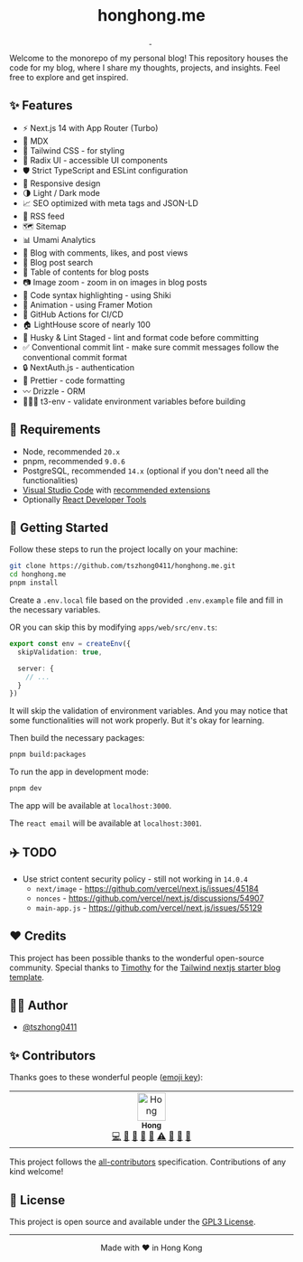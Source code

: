 <p align="center">
  <img alt="" src="https://honghong.me/images/projects/blog/cover.png">
</p>

<h1 align="center">
  honghong.me
</h1>

<p align="center">
  <a aria-label="Framework" href="https://nextjs.org">
    <img alt="" src="https://img.shields.io/badge/Next.js-000000.svg?style=for-the-badge&logo=Next.js&labelColor=000">
  </a>
  <img alt="" src="https://img.shields.io/github/languages/top/tszhong0411/honghong.me?style=for-the-badge&labelColor=000
  ">
  <a aria-label="License" href="https://github.com/tszhong0411/honghong.me/blob/main/LICENSE">
    <img alt="" src="https://img.shields.io/github/license/tszhong0411/honghong.me?style=for-the-badge&labelColor=000">
  </a>
</p>

Welcome to the monorepo of my personal blog! This repository houses the code for my blog, where I share my thoughts, projects, and insights. Feel free to explore and get inspired.

## ✨ Features

- ⚡️ Next.js 14 with App Router (Turbo)
- 📝 MDX
- 🎨 Tailwind CSS - for styling
- 🌈 Radix UI - accessible UI components
- 🛡 Strict TypeScript and ESLint configuration
- 📱 Responsive design
- 🌗 Light / Dark mode
- 📈 SEO optimized with meta tags and JSON-LD
- 📰 RSS feed
- 🗺 Sitemap
- 📊 Umami Analytics
- 📝 Blog with comments, likes, and post views
- 🔎 Blog post search
- 📖 Table of contents for blog posts
- 📷 Image zoom - zoom in on images in blog posts
- 📝 Code syntax highlighting - using Shiki
- 🎨 Animation - using Framer Motion
- 🤖 GitHub Actions for CI/CD
- 🏠 LightHouse score of nearly 100
- 🔨 Husky & Lint Staged - lint and format code before committing
- ✅ Conventional commit lint - make sure commit messages follow the conventional commit format
- 🔒 NextAuth.js - authentication
- 💄 Prettier - code formatting
- 〰️ Drizzle - ORM
- 👷🏻‍♂️ t3-env - validate environment variables before building

## 🔨 Requirements

- Node, recommended `20.x`
- pnpm, recommended `9.0.6`
- PostgreSQL, recommended `14.x` (optional if you don't need all the functionalities)
- [Visual Studio Code](https://code.visualstudio.com/) with [recommended extensions](.vscode/extensions.json)
- Optionally [React Developer Tools](https://chrome.google.com/webstore/detail/react-developer-tools/fmkadmapgofadopljbjfkapdkoienihi?hl=en)

## 👋 Getting Started

Follow these steps to run the project locally on your machine:

```bash
git clone https://github.com/tszhong0411/honghong.me.git
cd honghong.me
pnpm install
```

Create a `.env.local` file based on the provided `.env.example` file and fill in the necessary variables.

OR you can skip this by modifying `apps/web/src/env.ts`:

```ts
export const env = createEnv({
  skipValidation: true,

  server: {
    // ...
  }
})
```

It will skip the validation of environment variables. And you may notice that some functionalities will not work properly. But it's okay for learning.

Then build the necessary packages:

```bash
pnpm build:packages
```

To run the app in development mode:

```bash
pnpm dev
```

The app will be available at `localhost:3000`.

The `react email` will be available at `localhost:3001`.

## ✈️ TODO

- Use strict content security policy - still not working in `14.0.4`
  - `next/image` - https://github.com/vercel/next.js/issues/45184
  - `nonces` - https://github.com/vercel/next.js/discussions/54907
  - `main-app.js` - https://github.com/vercel/next.js/issues/55129

## ❤️ Credits

This project has been possible thanks to the wonderful open-source community. Special thanks to [Timothy](https://www.timlrx.com/) for the [Tailwind nextjs starter blog template](https://github.com/timlrx/tailwind-nextjs-starter-blog).

## ✍🏻 Author

- [@tszhong0411](https://github.com/tszhong0411)

## ✨ Contributors

Thanks goes to these wonderful people ([emoji key](https://allcontributors.org/docs/en/emoji-key)):

<!-- ALL-CONTRIBUTORS-LIST:START - Do not remove or modify this section -->
<!-- prettier-ignore-start -->
<!-- markdownlint-disable -->
<table>
  <tbody>
    <tr>
      <td align="center" valign="top" width="14.28%"><a href="https://honghong.me/"><img src="https://avatars.githubusercontent.com/u/75498339?v=4?s=50" width="50px;" alt="Hong"/><br /><sub><b>Hong</b></sub></a><br /><a href="https://github.com/tszhong0411/honghong.me/commits?author=tszhong0411" title="Code">💻</a> <a href="https://github.com/tszhong0411/honghong.me/commits?author=tszhong0411" title="Documentation">📖</a> <a href="#design-tszhong0411" title="Design">🎨</a> <a href="#ideas-tszhong0411" title="Ideas, Planning, & Feedback">🤔</a> <a href="#maintenance-tszhong0411" title="Maintenance">🚧</a> <a href="https://github.com/tszhong0411/honghong.me/commits?author=tszhong0411" title="Tests">⚠️</a> <a href="https://github.com/tszhong0411/honghong.me/issues?q=author%3Atszhong0411" title="Bug reports">🐛</a> <a href="#question-tszhong0411" title="Answering Questions">💬</a> <a href="https://github.com/tszhong0411/honghong.me/pulls?q=is%3Apr+reviewed-by%3Atszhong0411" title="Reviewed Pull Requests">👀</a></td>
    </tr>
  </tbody>
</table>

<!-- markdownlint-restore -->
<!-- prettier-ignore-end -->

<!-- ALL-CONTRIBUTORS-LIST:END -->

This project follows the [all-contributors](https://github.com/all-contributors/all-contributors) specification. Contributions of any kind welcome!

## 🪪 License

This project is open source and available under the [GPL3 License](LICENSE).

<hr>
<p align="center">
Made with ❤️ in Hong Kong
</p>
